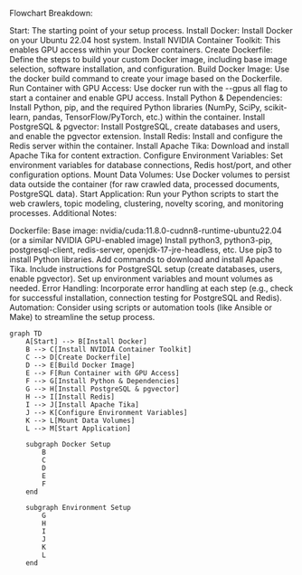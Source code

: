 Flowchart Breakdown:

Start: The starting point of your setup process.
Install Docker: Install Docker on your Ubuntu 22.04 host system.
Install NVIDIA Container Toolkit: This enables GPU access within your Docker containers.
Create Dockerfile: Define the steps to build your custom Docker image, including base image selection, software installation, and configuration.
Build Docker Image: Use the docker build command to create your image based on the Dockerfile.
Run Container with GPU Access: Use docker run with the --gpus all flag to start a container and enable GPU access.
Install Python & Dependencies: Install Python, pip, and the required Python libraries (NumPy, SciPy, scikit-learn, pandas, TensorFlow/PyTorch, etc.) within the container.
Install PostgreSQL & pgvector: Install PostgreSQL, create databases and users, and enable the pgvector extension.
Install Redis: Install and configure the Redis server within the container.
Install Apache Tika: Download and install Apache Tika for content extraction.
Configure Environment Variables: Set environment variables for database connections, Redis host/port, and other configuration options.
Mount Data Volumes: Use Docker volumes to persist data outside the container (for raw crawled data, processed documents, PostgreSQL data).
Start Application: Run your Python scripts to start the web crawlers, topic modeling, clustering, novelty scoring, and monitoring processes.
Additional Notes:

Dockerfile:
Base image: nvidia/cuda:11.8.0-cudnn8-runtime-ubuntu22.04 (or a similar NVIDIA GPU-enabled image)
Install python3, python3-pip, postgresql-client, redis-server, openjdk-17-jre-headless, etc.
Use pip3 to install Python libraries.
Add commands to download and install Apache Tika.
Include instructions for PostgreSQL setup (create databases, users, enable pgvector).
Set up environment variables and mount volumes as needed.
Error Handling: Incorporate error handling at each step (e.g., check for successful installation, connection testing for PostgreSQL and Redis).
Automation: Consider using scripts or automation tools (like Ansible or Make) to streamline the setup process.

```mermaid
graph TD
    A[Start] --> B[Install Docker]
    B --> C[Install NVIDIA Container Toolkit]
    C --> D[Create Dockerfile]
    D --> E[Build Docker Image]
    E --> F[Run Container with GPU Access]
    F --> G[Install Python & Dependencies]
    G --> H[Install PostgreSQL & pgvector]
    H --> I[Install Redis]
    I --> J[Install Apache Tika]
    J --> K[Configure Environment Variables]
    K --> L[Mount Data Volumes]
    L --> M[Start Application]

    subgraph Docker Setup
        B
        C
        D
        E
        F
    end

    subgraph Environment Setup
        G
        H
        I
        J
        K
        L
    end
```

